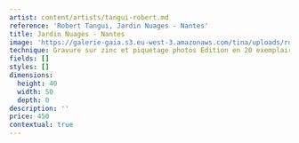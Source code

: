 ```yaml
---
artist: content/artists/tangui-robert.md
reference: 'Robert Tangui, Jardin Nuages - Nantes'
title: Jardin Nuages - Nantes
image: 'https://galerie-gaia.s3.eu-west-3.amazonaws.com/tina/uploads/robert-tangui/galerie-gaia@Tangui Robert-Jardin nuages nantes-40x50 copie.jpg'
technique: Gravure sur zinc et piquetage photos Edition en 20 exemplaires
fields: []
styles: []
dimensions:
  height: 40
  width: 50
  depth: 0
description: ''
price: 450
contextual: true
---
```


